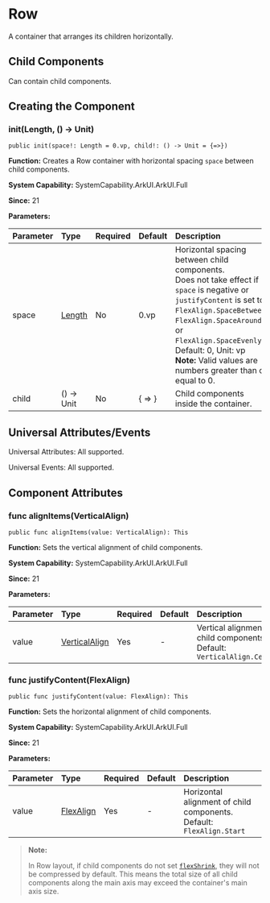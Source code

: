 # Row  

A container that arranges its children horizontally.  

## Child Components  

Can contain child components.  

## Creating the Component  

### init(Length, () -> Unit)  

```cangjie  
public init(space!: Length = 0.vp, child!: () -> Unit = {=>})  
```  

**Function:** Creates a Row container with horizontal spacing `space` between child components.  

**System Capability:** SystemCapability.ArkUI.ArkUI.Full  

**Since:** 21  

**Parameters:**  

| Parameter | Type | Required | Default | Description |  
|:---|:---|:---|:---|:---|  
| space | [Length](cj-common-types.md#interface-length) | No | 0.vp | Horizontal spacing between child components. <br> Does not take effect if `space` is negative or `justifyContent` is set to `FlexAlign.SpaceBetween`, `FlexAlign.SpaceAround`, or `FlexAlign.SpaceEvenly`. <br> Default: 0, Unit: vp <br> **Note:** Valid values are numbers greater than or equal to 0. |  
| child | () -> Unit | No | { => } | Child components inside the container. |  

## Universal Attributes/Events  

Universal Attributes: All supported.  

Universal Events: All supported.  

## Component Attributes  

### func alignItems(VerticalAlign)  

```cangjie  
public func alignItems(value: VerticalAlign): This  
```  

**Function:** Sets the vertical alignment of child components.  

**System Capability:** SystemCapability.ArkUI.ArkUI.Full  

**Since:** 21  

**Parameters:**  

| Parameter | Type | Required | Default | Description |  
|:---|:---|:---|:---|:---|  
| value | [VerticalAlign](cj-common-types.md#enum-verticalalign) | Yes | - | Vertical alignment of child components. <br> Default: `VerticalAlign.Center` |  

### func justifyContent(FlexAlign)  

```cangjie  
public func justifyContent(value: FlexAlign): This  
```  

**Function:** Sets the horizontal alignment of child components.  

**System Capability:** SystemCapability.ArkUI.ArkUI.Full  

**Since:** 21  

**Parameters:**  

| Parameter | Type | Required | Default | Description |  
|:---|:---|:---|:---|:---|  
| value | [FlexAlign](cj-common-types.md#enum-flexalign) | Yes | - | Horizontal alignment of child components. <br> Default: `FlexAlign.Start` |  

> **Note:**  
>  
> In Row layout, if child components do not set [`flexShrink`](cj-universal-attribute-flexlayout.md#func-flexshrinkfloat64), they will not be compressed by default. This means the total size of all child components along the main axis may exceed the container's main axis size.
